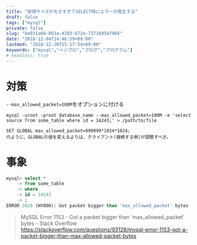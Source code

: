 ```yaml
---
title: "取得サイズが大きすぎてSELECT時にエラーが発生する"
draft: false
tags: ["mysql"]
private: false
slug: "be031a68-063a-4203-b72a-7371b954f966"
date: "2018-12-04T14:46:59+09:00"
lastmod: "2018-12-20T15:17:54+09:00"
keywords: ["mysql","ベジプロ","プログ","プログラム"]
# headless: true
---
```


# 対策
`--max_allowed_packet=100M`をオプションに付ける
```
mysql -uroot -proot database_name --max_allowed_packet=100M -e 'select source from some_table where id = 14243;' > /path/to/file
```

```!
SET GLOBAL max_allowed_packet=999999*1024*1024;
のように、GLOBALの値を変えるよりは、クライアント(接続する側)が調整すべき。
```

# 事象
```sql
mysql> select *
    -> from some_table
    -> where
    -> id = 14243
    -> ;
ERROR 2020 (HY000): Got packet bigger than 'max_allowed_packet' bytes
```

> MySQL Error 1153 - Got a packet bigger than 'max_allowed_packet' bytes - Stack Overflow
https://stackoverflow.com/questions/93128/mysql-error-1153-got-a-packet-bigger-than-max-allowed-packet-bytes
